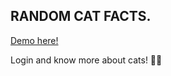 ## RANDOM CAT FACTS.

<a href="https://ric-ros.github.io/cat-facts/">Demo here!</a>

Login and know more about cats! 🐱‍👤
